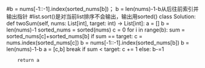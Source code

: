 #b = nums[-1::-1].index(sorted_nums[b])； b = len(nums)-1-b从后往前索引并输出指针
#list.sort()是对当前list排序不会输出，输出用sorted()
class Solution:
    def twoSum(self, nums: List[int], target: int) -> List[int]:
        a = []
        b = len(nums)-1 
        sorted_nums = sorted(nums)
        c = 0
        for i in range(b):
            sum = sorted_nums[c]+sorted_nums[b]
            if sum ==  target:
                c = nums.index(sorted_nums[c])
                b = nums[-1::-1].index(sorted_nums[b])
                b = len(nums)-1-b
                a = [c,b]
                break
            if sum < target:
                c += 1
            else:
                b-=1

        return a
